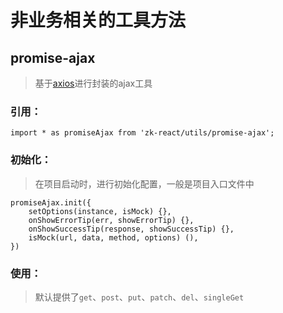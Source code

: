 # 非业务相关的工具方法

## promise-ajax
> 基于[axios](https://github.com/mzabriskie/axios)进行封装的ajax工具

### 引用：
```
import * as promiseAjax from 'zk-react/utils/promise-ajax';
```

### 初始化：
> 在项目启动时，进行初始化配置，一般是项目入口文件中
```
promiseAjax.init({
    setOptions(instance, isMock) {},
    onShowErrorTip(err, showErrorTip) {},
    onShowSuccessTip(response, showSuccessTip) {},
    isMock(url, data, method, options) (),
})
```

### 使用：
> 默认提供了`get`、`post`、`put`、`patch`、`del`、`singleGet`
```

```